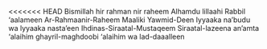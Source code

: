 <<<<<<< HEAD
Bismillah hir rahman nir raheem
Alhamdu lillaahi Rabbil ‘aalameen
Ar-Rahmaanir-Raheem
Maaliki Yawmid-Deen
Iyyaaka na’budu wa lyyaaka nasta’een
Ihdinas-Siraatal-Mustaqeem
Siraatal-lazeena an’amta ‘alaihim ghayril-maghdoobi ‘alaihim wa lad-daaalleen